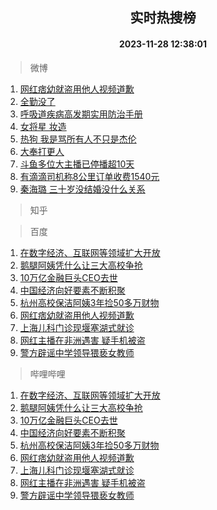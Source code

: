 <div align="center"><h2>实时热搜榜</h2><h4>2023-11-28 12:38:01</h4></div>

> 微博  

1. [网红痞幼就盗用他人视频道歉](https://s.weibo.com/weibo?q=%23%E7%BD%91%E7%BA%A2%E7%97%9E%E5%B9%BC%E5%B0%B1%E7%9B%97%E7%94%A8%E4%BB%96%E4%BA%BA%E8%A7%86%E9%A2%91%E9%81%93%E6%AD%89%23&t=31&band_rank=1&Refer=top)<br />
2. [全勤没了](https://s.weibo.com/weibo?q=%E5%85%A8%E5%8B%A4%E6%B2%A1%E4%BA%86&t=31&band_rank=2&Refer=top)<br />
3. [呼吸道疾病高发期实用防治手册](https://s.weibo.com/weibo?q=%23%E5%91%BC%E5%90%B8%E9%81%93%E7%96%BE%E7%97%85%E9%AB%98%E5%8F%91%E6%9C%9F%E5%AE%9E%E7%94%A8%E9%98%B2%E6%B2%BB%E6%89%8B%E5%86%8C%23&t=31&band_rank=3&Refer=top)<br />
4. [女将星 妆造](https://s.weibo.com/weibo?q=%E5%A5%B3%E5%B0%86%E6%98%9F%20%E5%A6%86%E9%80%A0&t=31&band_rank=4&Refer=top)<br />
5. [热狗 我是骂所有人不只是杰伦](https://s.weibo.com/weibo?q=%E7%83%AD%E7%8B%97%20%E6%88%91%E6%98%AF%E9%AA%82%E6%89%80%E6%9C%89%E4%BA%BA%E4%B8%8D%E5%8F%AA%E6%98%AF%E6%9D%B0%E4%BC%A6&t=31&band_rank=5&Refer=top)<br />
6. [大奉打更人](https://s.weibo.com/weibo?q=%E5%A4%A7%E5%A5%89%E6%89%93%E6%9B%B4%E4%BA%BA&t=31&band_rank=6&Refer=top)<br />
7. [斗鱼多位大主播已停播超10天](https://s.weibo.com/weibo?q=%23%E6%96%97%E9%B1%BC%E5%A4%9A%E4%BD%8D%E5%A4%A7%E4%B8%BB%E6%92%AD%E5%B7%B2%E5%81%9C%E6%92%AD%E8%B6%8510%E5%A4%A9%23&t=31&band_rank=7&Refer=top)<br />
8. [有滴滴司机称8公里订单收费1540元](https://s.weibo.com/weibo?q=%23%E6%9C%89%E6%BB%B4%E6%BB%B4%E5%8F%B8%E6%9C%BA%E7%A7%B08%E5%85%AC%E9%87%8C%E8%AE%A2%E5%8D%95%E6%94%B6%E8%B4%B91540%E5%85%83%23&t=31&band_rank=8&Refer=top)<br />
9. [秦海璐 三十岁没结婚没什么关系](https://s.weibo.com/weibo?q=%E7%A7%A6%E6%B5%B7%E7%92%90%20%E4%B8%89%E5%8D%81%E5%B2%81%E6%B2%A1%E7%BB%93%E5%A9%9A%E6%B2%A1%E4%BB%80%E4%B9%88%E5%85%B3%E7%B3%BB&t=31&band_rank=9&Refer=top)<br />

> 知乎  


> 百度  

1. [在数字经济、互联网等领域扩大开放](https://www.baidu.com/s?wd=%E5%9C%A8%E6%95%B0%E5%AD%97%E7%BB%8F%E6%B5%8E%E3%80%81%E4%BA%92%E8%81%94%E7%BD%91%E7%AD%89%E9%A2%86%E5%9F%9F%E6%89%A9%E5%A4%A7%E5%BC%80%E6%94%BE&sa=fyb_news&rsv_dl=fyb_news)<br />
2. [鹅腿阿姨凭什么让三大高校争抢](https://www.baidu.com/s?wd=%E9%B9%85%E8%85%BF%E9%98%BF%E5%A7%A8%E5%87%AD%E4%BB%80%E4%B9%88%E8%AE%A9%E4%B8%89%E5%A4%A7%E9%AB%98%E6%A0%A1%E4%BA%89%E6%8A%A2&sa=fyb_news&rsv_dl=fyb_news)<br />
3. [10万亿金融巨头CEO去世](https://www.baidu.com/s?wd=10%E4%B8%87%E4%BA%BF%E9%87%91%E8%9E%8D%E5%B7%A8%E5%A4%B4CEO%E5%8E%BB%E4%B8%96&sa=fyb_news&rsv_dl=fyb_news)<br />
4. [中国经济向好要素不断积聚](https://www.baidu.com/s?wd=%E4%B8%AD%E5%9B%BD%E7%BB%8F%E6%B5%8E%E5%90%91%E5%A5%BD%E8%A6%81%E7%B4%A0%E4%B8%8D%E6%96%AD%E7%A7%AF%E8%81%9A&sa=fyb_news&rsv_dl=fyb_news)<br />
5. [杭州高校保洁阿姨3年捡50多万财物](https://www.baidu.com/s?wd=%E6%9D%AD%E5%B7%9E%E9%AB%98%E6%A0%A1%E4%BF%9D%E6%B4%81%E9%98%BF%E5%A7%A83%E5%B9%B4%E6%8D%A150%E5%A4%9A%E4%B8%87%E8%B4%A2%E7%89%A9&sa=fyb_news&rsv_dl=fyb_news)<br />
6. [网红痞幼就盗用他人视频道歉](https://www.baidu.com/s?wd=%E7%BD%91%E7%BA%A2%E7%97%9E%E5%B9%BC%E5%B0%B1%E7%9B%97%E7%94%A8%E4%BB%96%E4%BA%BA%E8%A7%86%E9%A2%91%E9%81%93%E6%AD%89&sa=fyb_news&rsv_dl=fyb_news)<br />
7. [上海儿科门诊现堰塞湖式就诊](https://www.baidu.com/s?wd=%E4%B8%8A%E6%B5%B7%E5%84%BF%E7%A7%91%E9%97%A8%E8%AF%8A%E7%8E%B0%E5%A0%B0%E5%A1%9E%E6%B9%96%E5%BC%8F%E5%B0%B1%E8%AF%8A&sa=fyb_news&rsv_dl=fyb_news)<br />
8. [网红主播在非洲遇害 疑手机被盗](https://www.baidu.com/s?wd=%E7%BD%91%E7%BA%A2%E4%B8%BB%E6%92%AD%E5%9C%A8%E9%9D%9E%E6%B4%B2%E9%81%87%E5%AE%B3+%E7%96%91%E6%89%8B%E6%9C%BA%E8%A2%AB%E7%9B%97&sa=fyb_news&rsv_dl=fyb_news)<br />
9. [警方辟谣中学领导猥亵女教师](https://www.baidu.com/s?wd=%E8%AD%A6%E6%96%B9%E8%BE%9F%E8%B0%A3%E4%B8%AD%E5%AD%A6%E9%A2%86%E5%AF%BC%E7%8C%A5%E4%BA%B5%E5%A5%B3%E6%95%99%E5%B8%88&sa=fyb_news&rsv_dl=fyb_news)<br />

> 哔哩哔哩  

1. [在数字经济、互联网等领域扩大开放](https://www.baidu.com/s?wd=%E5%9C%A8%E6%95%B0%E5%AD%97%E7%BB%8F%E6%B5%8E%E3%80%81%E4%BA%92%E8%81%94%E7%BD%91%E7%AD%89%E9%A2%86%E5%9F%9F%E6%89%A9%E5%A4%A7%E5%BC%80%E6%94%BE&sa=fyb_news&rsv_dl=fyb_news)<br />
2. [鹅腿阿姨凭什么让三大高校争抢](https://www.baidu.com/s?wd=%E9%B9%85%E8%85%BF%E9%98%BF%E5%A7%A8%E5%87%AD%E4%BB%80%E4%B9%88%E8%AE%A9%E4%B8%89%E5%A4%A7%E9%AB%98%E6%A0%A1%E4%BA%89%E6%8A%A2&sa=fyb_news&rsv_dl=fyb_news)<br />
3. [10万亿金融巨头CEO去世](https://www.baidu.com/s?wd=10%E4%B8%87%E4%BA%BF%E9%87%91%E8%9E%8D%E5%B7%A8%E5%A4%B4CEO%E5%8E%BB%E4%B8%96&sa=fyb_news&rsv_dl=fyb_news)<br />
4. [中国经济向好要素不断积聚](https://www.baidu.com/s?wd=%E4%B8%AD%E5%9B%BD%E7%BB%8F%E6%B5%8E%E5%90%91%E5%A5%BD%E8%A6%81%E7%B4%A0%E4%B8%8D%E6%96%AD%E7%A7%AF%E8%81%9A&sa=fyb_news&rsv_dl=fyb_news)<br />
5. [杭州高校保洁阿姨3年捡50多万财物](https://www.baidu.com/s?wd=%E6%9D%AD%E5%B7%9E%E9%AB%98%E6%A0%A1%E4%BF%9D%E6%B4%81%E9%98%BF%E5%A7%A83%E5%B9%B4%E6%8D%A150%E5%A4%9A%E4%B8%87%E8%B4%A2%E7%89%A9&sa=fyb_news&rsv_dl=fyb_news)<br />
6. [网红痞幼就盗用他人视频道歉](https://www.baidu.com/s?wd=%E7%BD%91%E7%BA%A2%E7%97%9E%E5%B9%BC%E5%B0%B1%E7%9B%97%E7%94%A8%E4%BB%96%E4%BA%BA%E8%A7%86%E9%A2%91%E9%81%93%E6%AD%89&sa=fyb_news&rsv_dl=fyb_news)<br />
7. [上海儿科门诊现堰塞湖式就诊](https://www.baidu.com/s?wd=%E4%B8%8A%E6%B5%B7%E5%84%BF%E7%A7%91%E9%97%A8%E8%AF%8A%E7%8E%B0%E5%A0%B0%E5%A1%9E%E6%B9%96%E5%BC%8F%E5%B0%B1%E8%AF%8A&sa=fyb_news&rsv_dl=fyb_news)<br />
8. [网红主播在非洲遇害 疑手机被盗](https://www.baidu.com/s?wd=%E7%BD%91%E7%BA%A2%E4%B8%BB%E6%92%AD%E5%9C%A8%E9%9D%9E%E6%B4%B2%E9%81%87%E5%AE%B3+%E7%96%91%E6%89%8B%E6%9C%BA%E8%A2%AB%E7%9B%97&sa=fyb_news&rsv_dl=fyb_news)<br />
9. [警方辟谣中学领导猥亵女教师](https://www.baidu.com/s?wd=%E8%AD%A6%E6%96%B9%E8%BE%9F%E8%B0%A3%E4%B8%AD%E5%AD%A6%E9%A2%86%E5%AF%BC%E7%8C%A5%E4%BA%B5%E5%A5%B3%E6%95%99%E5%B8%88&sa=fyb_news&rsv_dl=fyb_news)<br />
